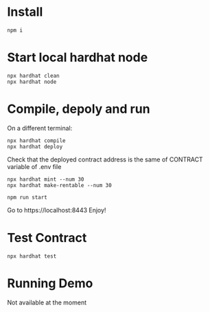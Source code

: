 # Install
```
npm i
```

# Start local hardhat node
```
npx hardhat clean
npx hardhat node
```

# Compile, depoly and run
On a different terminal:
```
npx hardhat compile
npx hardhat deploy
```

Check that the deployed contract address is the same of CONTRACT variable of .env file

```
npx hardhat mint --num 30
npx hardhat make-rentable --num 30

npm run start
```
Go to https://localhost:8443
Enjoy!

# Test Contract
```
npx hardhat test
```

# Running Demo
Not available at the moment
